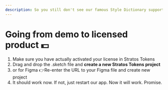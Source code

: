 ```yaml
---
description: So you still don't see our famous Style Dictionary support?
---
```


# Going from demo to licensed product 💵

1. Make sure you have actually activated your license in Stratos Tokens
2. Drag and drop the .sketch file and **create a new Stratos Tokens project**
3. or for Figma 👉Re-enter the URL to your Figma file and create new project
4. It should work now. If not, just restart our app. Now it will work. Promise.
